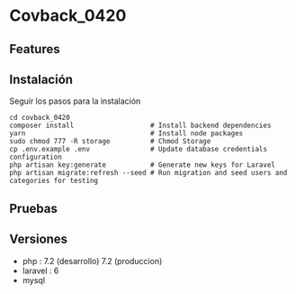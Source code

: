 Covback_0420
==========

## Features
## Instalación
Seguir los pasos para la instalación

    cd covback_0420
    composer install                   # Install backend dependencies
    yarn                               # Install node packages
    sudo chmod 777 -R storage          # Chmod Storage
    cp .env.example .env               # Update database credentials configuration
    php artisan key:generate           # Generate new keys for Laravel
    php artisan migrate:refresh --seed # Run migration and seed users and categories for testing

## Pruebas

## Versiones
- php : 7.2 (desarrollo) 7.2 (produccion)
- laravel : 6
- mysql